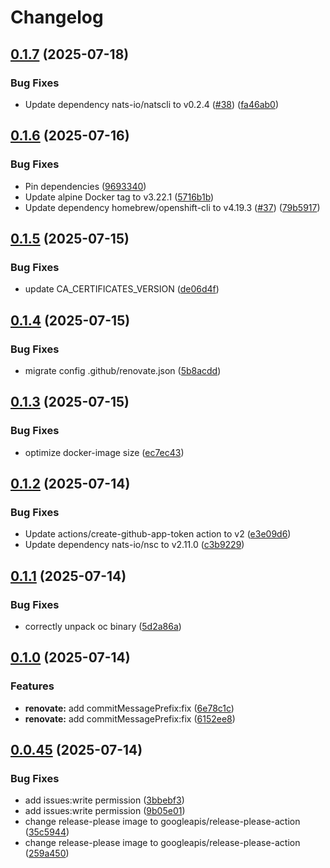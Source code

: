 # Changelog

## [0.1.7](https://github.com/nkzk/cooltainer/compare/v0.1.6...v0.1.7) (2025-07-18)


### Bug Fixes

* Update dependency nats-io/natscli to v0.2.4 ([#38](https://github.com/nkzk/cooltainer/issues/38)) ([fa46ab0](https://github.com/nkzk/cooltainer/commit/fa46ab05d5a61507a0afee8487088dda9d61d646))

## [0.1.6](https://github.com/nkzk/cooltainer/compare/v0.1.5...v0.1.6) (2025-07-16)


### Bug Fixes

* Pin dependencies ([9693340](https://github.com/nkzk/cooltainer/commit/969334099fb932ea64ac864bebe317a3698644da))
* Update alpine Docker tag to v3.22.1 ([5716b1b](https://github.com/nkzk/cooltainer/commit/5716b1bf49fda38701179a248b11b2b24e6784a2))
* Update dependency homebrew/openshift-cli to v4.19.3 ([#37](https://github.com/nkzk/cooltainer/issues/37)) ([79b5917](https://github.com/nkzk/cooltainer/commit/79b59177d2b10171f699f200b79504c58a82dee9))

## [0.1.5](https://github.com/nkzk/cooltainer/compare/v0.1.4...v0.1.5) (2025-07-15)


### Bug Fixes

* update CA_CERTIFICATES_VERSION ([de06d4f](https://github.com/nkzk/cooltainer/commit/de06d4f2087d626bcee84d545d727989e85cb050))

## [0.1.4](https://github.com/nkzk/cooltainer/compare/v0.1.3...v0.1.4) (2025-07-15)


### Bug Fixes

* migrate config .github/renovate.json ([5b8acdd](https://github.com/nkzk/cooltainer/commit/5b8acddb26a50b339b90f5b045feb68dd53593d4))

## [0.1.3](https://github.com/nkzk/cooltainer/compare/v0.1.2...v0.1.3) (2025-07-15)


### Bug Fixes

* optimize docker-image size ([ec7ec43](https://github.com/nkzk/cooltainer/commit/ec7ec43ed64156758e9267dd68f97992ff77ca66))

## [0.1.2](https://github.com/nkzk/cooltainer/compare/v0.1.1...v0.1.2) (2025-07-14)


### Bug Fixes

* Update actions/create-github-app-token action to v2 ([e3e09d6](https://github.com/nkzk/cooltainer/commit/e3e09d669170b5fd04dc421301c71a4305f21527))
* Update dependency nats-io/nsc to v2.11.0 ([c3b9229](https://github.com/nkzk/cooltainer/commit/c3b92292cda031e49cb99fc39df220b219e6c276))

## [0.1.1](https://github.com/nkzk/cooltainer/compare/v0.1.0...v0.1.1) (2025-07-14)


### Bug Fixes

* correctly unpack oc binary ([5d2a86a](https://github.com/nkzk/cooltainer/commit/5d2a86a9b33c18027f020c02814c73f401899515))

## [0.1.0](https://github.com/nkzk/cooltainer/compare/v0.0.45...v0.1.0) (2025-07-14)


### Features
* **renovate:** add commitMessagePrefix:fix ([6e78c1c](https://github.com/nkzk/cooltainer/commit/6e78c1c0ea1b34bd47f68ddd0432ceb657049542))
* **renovate:** add commitMessagePrefix:fix ([6152ee8](https://github.com/nkzk/cooltainer/commit/6152ee8de6a5f06d9f251fd8020dfb2c94f18279))

## [0.0.45](https://github.com/nkzk/cooltainer/compare/v0.0.44...v0.0.45) (2025-07-14)


### Bug Fixes

* add issues:write permission ([3bbebf3](https://github.com/nkzk/cooltainer/commit/3bbebf3f981390bcb6e1528d5a462dd2aa317446))
* add issues:write permission ([9b05e01](https://github.com/nkzk/cooltainer/commit/9b05e01abf9de98aea158bbc9bda9594ac3ece70))
* change release-please image to googleapis/release-please-action ([35c5944](https://github.com/nkzk/cooltainer/commit/35c5944c9a62e884bb7b629cfd26fd0fba4744bf))
* change release-please image to googleapis/release-please-action ([259a450](https://github.com/nkzk/cooltainer/commit/259a450c3ee87839582da61856dcfa6c81900e3f))
